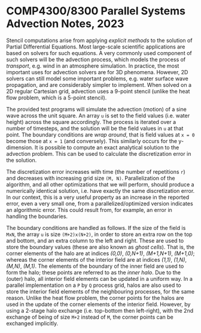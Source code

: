 # COMP4300/8300 Parallel Systems Advection Notes, 2023

Stencil computations arise from applying *explicit methods* to the solution of Partial Differential Equations. Most large-scale scientific applications are based on solvers for such equations. A very commonly used component of such solvers will be the advection process, which models the process of *transport*, e.g. wind in an atmosphere simulation. In practice, the most important uses for advection solvers are for 3D phenomena. However, 2D solvers can still model some important problems, e.g. water surface wave propagation, and are considerably simpler to implement. When solved on a 2D regular Cartesian grid, advection uses a 9-point stencil (unlike the heat flow problem, which is a 5-point stencil). 

The provided test programs will simulate the advection (motion) of a sine wave across the unit square. An array `u` is set to the field values (i.e. water height) across the square accordingly. The process is iterated over a number of timesteps, and the solution will be the field values in `u` at that point. The boundary conditions are *wrap around*, that is field values at `x = 0` become those at `x = 1` (and conversely). This similarly occurs for the y-dimension. It is possible to compute an exact analytical solution to the advection problem. This can be used to calculate the discretization error in the solution.

The discretization error increases with time (the number of repetitions `r`) and decreases with increasing grid size `(M, N)`. Parallelization of the algorithm, and all other optimizations that we will perform, should produce a numerically identical solution, i.e. have exactly the same discretization error. In our context, this is a very useful property as an increase in the reported error, even a very small one, from a parallelized/optimized version indicates an algorithmic error. This could result from, for example, an error in handling the boundaries.

The boundary conditions are handled as follows. If the size of the field is `MxN`, the array `u` is size `(M+2)x(N+2)`, in order to store an extra row on the top and bottom, and an extra column to the left and right. These are used to store the boundary values (these are also known as *ghost cells*). That is, the corner elements of the halo are at indices *(0,0)*, *(0,N+1)*, *(M+1,N+1)*, *(M+1,0)*; whereas the corner elements of the interior field are at indices *(1,1)*, *(1,N)*, *(M,N)*, *(M,1)*. The elements of the boundary of the inner field are used to form the halo; these points are referred to as the *inner halo*. Due to the (outer) halo, all interior field elements can be updated in a uniform way. In a parallel implementation on a `P` by `Q` process grid, halos are also used to store the interior field elements of the neighbouring processes, for the same reason. Unlike the heat flow problem, the corner points for the halos are used in the update of the corner elements of the interior field. However, by using a 2-stage halo exchange (i.e. top-bottom then left-right), with the 2nd exchange of being of size `M+2` instead of `M`, the corner points can be exchanged implicitly.

